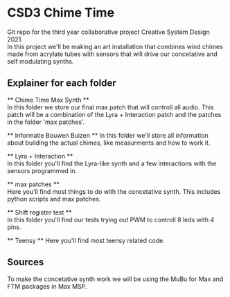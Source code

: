 # CSD3 Chime Time #

Git repo for the third year collaborative project Creative System Design 2021.  
In this project we'll be making an art installation that combines wind chimes made from acrylate tubes with sensors that will drive our concetative and self modulating synths.  
  
## Explainer for each folder ##
** Chime Time Max Synth **  
In this folder we store our final max patch that will controll all audio. This patch will be a combination of the Lyra + Interaction patch and the patches in the folder 'max patches'.  
  
** Informatie Bouwen Buizen **
In this folder we'll store all information about building the actual chimes, like measurments and how to work it.  
  
** Lyra + Interaction **  
In this folder you'll find the Lyra-like synth and a few interactions with the sensors programmed in.  
  
** max patches **  
Here you'll find most things to do with the concetative synth. This includes python scripts and max patches.

** Shift register test **  
In this folder you'll find our tests trying out PWM to controll 8 leds with 4 pins.  

** Teensy **
Here you'll find most teensy related code.  
  
## Sources ##
To make the concetative synth work we will be using the MuBu for Max and FTM packages in Max MSP.
